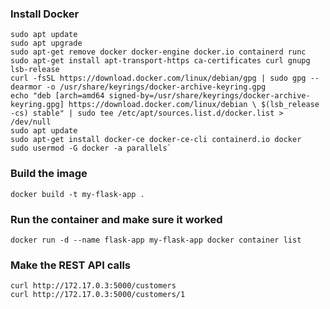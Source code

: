 ### Install Docker

```
sudo apt update
sudo apt upgrade
sudo apt-get remove docker docker-engine docker.io containerd runc
sudo apt-get install apt-transport-https ca-certificates curl gnupg lsb-release
curl -fsSL https://download.docker.com/linux/debian/gpg | sudo gpg --dearmor -o /usr/share/keyrings/docker-archive-keyring.gpg
echo "deb [arch=amd64 signed-by=/usr/share/keyrings/docker-archive-keyring.gpg] https://download.docker.com/linux/debian \ $(lsb_release -cs) stable" | sudo tee /etc/apt/sources.list.d/docker.list > /dev/null
sudo apt update
sudo apt-get install docker-ce docker-ce-cli containerd.io docker
sudo usermod -G docker -a parallels`
```

### Build the image

`docker build -t my-flask-app .`

### Run the container and make sure it worked

`docker run -d --name flask-app my-flask-app docker container list`

### Make the REST API calls

```
curl http://172.17.0.3:5000/customers
curl http://172.17.0.3:5000/customers/1

```
